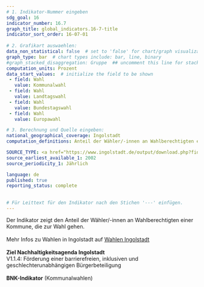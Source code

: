 ```yaml
---
# 1. Indikator-Nummer eingeben 
sdg_goal: 16 
indicator_number: 16.7
graph_title: global_indicators.16-7-title
indicator_sort_order: 16-07-01
 
# 2. Grafikart auswaehlen: 
data_non_statistical: false  # set to 'false' for chart/graph visualization 
graph_type: bar  # chart types include: bar, line, binary 
#graph_stacked_disaggregation: Gruppe  ## uncomment this line for stacked bars. eplace 'Geschlecht' with the field of aggregation. 
computation_units: Prozent
data_start_values:  # initialize the field to be shown  
 - field: Wahl 
   value: Kommunalwahl
 - field: Wahl 
   value: Landtagswahl
 - field: Wahl 
   value: Bundestagswahl
 - field: Wahl 
   value: Europawahl

# 3. Berechnung und Quelle eingeben: 
national_geographical_coverage: Ingolstadt 
computation_definitions: Anteil der Wähler/-innen an Wahlberechtigten einer Kommune, die zur Wahl gehen unterteilt nach Wahlen

SOURCE_TYPE: <a href="https://www.ingolstadt.de/output/download.php?fid=3052.3631.1.PDF">Ergebnisse Kommunalwahlen seit 1978</a>, <a href="https://ingolstadt.de/output/download.php?fid=3052.9019.1.PDF">Ergebnisse Landtagswahlen bis 2023</a>, <a href="https://www.ingolstadt.de/output/download.php?fid=3052.6201.1.PDF">Ergebnisse Bundestagswahl bis 2021</a>, <a href="https://btwahl.ingolstadt.de/">Ergebnisse Bundestagswahl 2025</a>, <a href="https://www.ingolstadt.de/Rathaus/Politik/Wahlen/Europawahl/">Ergebnisse Europawahl</a>   # data source  
source_earliest_available_1: 2002
source_periodicity_1: Jährlich

language: de   
published: true 
reporting_status: complete
 
 
# Für Leittext für den Indikator nach den Stichen '---' einfügen. 
---
```

Der Indikator zeigt den Anteil der Wähler/-innen an Wahlberechtigten einer Kommune, die zur Wahl gehen.<br>
<br>
Mehr Infos zu Wahlen in Ingolstadt auf <a href="https://www.ingolstadt.de/Rathaus/Politik/Wahlen/">Wahlen Ingolstadt</a><br>
<br>
<b>Ziel Nachhaltigkeitsagenda Ingolstadt</b><br>
V1.1.4: Förderung einer barrierefreien, inklusiven und geschlechterunabhängigen Bürgerbeteiligung<br>
<br>
<b>BNK-Indikator</b> (Kommunalwahlen)
